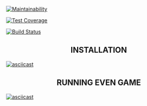 [![Maintainability](https://api.codeclimate.com/v1/badges/5c4bbf9663644f5ae945/maintainability)](https://codeclimate.com/github/ZHUT1/project-lvl1-s442/maintainability)

[![Test Coverage](https://api.codeclimate.com/v1/badges/5c4bbf9663644f5ae945/test_coverage)](https://codeclimate.com/github/ZHUT1/project-lvl1-s442/test_coverage)

[![Build Status](https://travis-ci.org/ZHUT1/project-lvl1-s442.svg?branch=master)](https://travis-ci.org/ZHUT1/project-lvl1-s442)

## <center>INSTALLATION</center>

[![asciicast](https://asciinema.org/a/fYEy5a5jzWmwYN53PaG9Tl5ea.svg)](https://asciinema.org/a/fYEy5a5jzWmwYN53PaG9Tl5ea)

## <center>RUNNING EVEN GAME</center>

[![asciicast](https://asciinema.org/a/Qimnz3vQ8eyGFOTe1iIgqYxRa.svg)](https://asciinema.org/a/Qimnz3vQ8eyGFOTe1iIgqYxRa)